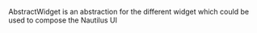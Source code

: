 AbstractWidget is an abstraction for the different widget which could be used to compose the Nautilus UI